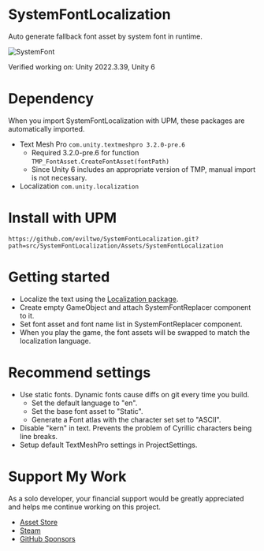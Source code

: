 # SystemFontLocalization
 Auto generate fallback font asset by system font in runtime.
 
 ![SystemFont](https://github.com/eviltwo/SystemFontLocalization/assets/7721151/8e203dbf-ea21-445d-a4d9-b8484028bf6d)

 Verified working on: Unity 2022.3.39, Unity 6

# Dependency
When you import SystemFontLocalization with UPM, these packages are automatically imported.
- Text Mesh Pro `com.unity.textmeshpro 3.2.0-pre.6`
  - Required 3.2.0-pre.6 for function `TMP_FontAsset.CreateFontAsset(fontPath)`
  - Since Unity 6 includes an appropriate version of TMP, manual import is not necessary.
- Localization `com.unity.localization`

# Install with UPM
```
https://github.com/eviltwo/SystemFontLocalization.git?path=src/SystemFontLocalization/Assets/SystemFontLocalization
```

# Getting started
- Localize the text using the [Localization package](https://docs.unity3d.com/Packages/com.unity.localization@1.3).
- Create empty GameObject and attach SystemFontReplacer component to it.
- Set font asset and font name list in SystemFontReplacer component.
- When you play the game, the font assets will be swapped to match the localization language.

# Recommend settings
- Use static fonts. Dynamic fonts cause diffs on git every time you build.
  - Set the default language to "en".
  - Set the base font asset to "Static".
  - Generate a Font atlas with the character set set to "ASCII".
- Disable "kern" in text. Prevents the problem of Cyrillic characters being line breaks.
- Setup default TextMeshPro settings in ProjectSettings.

# Support My Work
As a solo developer, your financial support would be greatly appreciated and helps me continue working on this project.
- [Asset Store](https://assetstore.unity.com/publishers/12117)
- [Steam](https://store.steampowered.com/curator/45066588)
- [GitHub Sponsors](https://github.com/sponsors/eviltwo)
